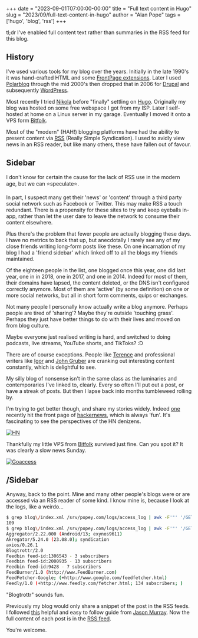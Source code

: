 +++
date = "2023-09-01T07:00:00-00:00"
title = "Full text content in Hugo"
slug = "2023/09/full-text-content-in-hugo"
author = "Alan Pope"
tags = ['hugo', 'blog', 'rss']
+++

tl;dr I've enabled full content text rather than summaries in the RSS feed for this blog. 

## History

I've used various tools for my blog over the years. Initially in the late 1990's it was hand-crafted HTML and some [FrontPage extensions](https://en.wikipedia.org/wiki/Microsoft_FrontPage). Later I used [Polarblog](http://polarblog.polarlava.com/) through the mid 2000's then dropped that in 2006 for [Drupal](https://www.drupal.org/) and subsequently [WordPress](https://wordpress.com/). 

Most recently I tried [Nikola](https://getnikola.com/) before "finally" settling on [Hugo](https://gohugo.io/). Originally my blog was hosted on some free webspace I got from my ISP. Later I self-hosted at home on a Linux server in my garage. Eventually I moved it onto a VPS form [Bitfolk](https://bitfolk.com/).

Most of the "modern" (HAH!) blogging platforms have had the ability to present content via [RSS](https://en.wikipedia.org/wiki/RSS) (Really Simple Syndication). I used to avidly view news in an RSS reader, but like many others, these have fallen out of favour. 

## Sidebar

I don't know for certain the cause for the lack of RSS use in the modern age, but we can ⭐speculate⭐. 

In part, I suspect many get their 'news' or 'content' through a third party social network such as Facebook or Twitter. This may make RSS a touch redundant. There is a propensity for these sites to try and keep eyeballs in-app, rather than let the user dare to leave the network to consume their content elsewhere.

Plus there's the problem that fewer people are actually blogging these days. I have no metrics to back that up, but anecdotally I rarely see any of my close friends writing long-form posts like these. On one incarnation of my blog I had a 'friend sidebar' which linked off to all the blogs my friends maintained.

Of the eighteen people in the list, one blogged once this year, one did last year, one in in 2018, one in 2017, and one in 2014. Indeed for most of them, their domains have lapsed, the content deleted, or the DNS isn't configured correctly anymore. Most of them are 'active' (by some definition) on one or more social networks, but all in short form comments, quips or exchanges. 

Not many people I personally know actually write a blog anymore. Perhaps people are tired of 'sharing'? Maybe they're outside 'touching grass'. Perhaps they just have better things to do with their lives and moved on from blog culture. 

Maybe everyone just realised writing is hard, and switched to doing podcasts, live streams, YouTube shorts, and TikToks? :D

There are of course exceptions. People like [Terence](https://shkspr.mobi/blog/) and professional writers like [Igor](https://www.dedoimedo.com/) and [John Gruber](https://daringfireball.net/) are cranking out interesting content constantly, which is delightful to see.

My silly blog of nonsense isn't in the same class as the luminaries and contemporaries I've linked to, clearly. Every so often I'll put out a post, or have a streak of posts. But then I lapse back into months tumbleweed rolling by. 

I'm trying to get better though, and share my stories widely. Indeed [one](blog/2023/08/i386-in-ubuntu-wont-die/) recently hit the front page of [hackernews](https://news.ycombinator.com/item?id=37280878), which is always 'fun'. It's fascinating to see the perspectives of the HN denizens. 

[![HN](/blog/images/2023-09-01/hn.jpg)](/blog/images/2023-09-01/hn.jpg)

Thankfully my little VPS from [Bitfolk](https://bitfolk.com/) survived just fine. Can you spot it? It was clearly a slow news Sunday.

[![Goaccess](/blog/images/2023-09-01/goaccess.png)](/blog/images/2023-09-01/goaccess.png)

## /Sidebar

Anyway, back to the point. Mine and many other people's blogs were or are accessed via an RSS reader of some kind. I know mine is, because I look at the logs, like a weirdo...

```bash
$ grep blog\/index.xml /srv/popey.com/logs/access_log | awk -F'"' '/GET/ {print $6}' | sort | uniq | wc -l
109
$ grep blog\/index.xml /srv/popey.com/logs/access_log | awk -F'"' '/GET/ {print $6}' | sort | uniq | head
Aggregator/2.22.000 (Android/13; exynos9611)
Akregator/5.24.0 (23.08.0); syndication
axios/0.26.1
Blogtrottr/2.0
Feedbin feed-id:1306543 - 3 subscribers
Feedbin feed-id:2000935 - 13 subscribers
Feedbin feed-id:9428 - 7 subscribers
FeedBurner/1.0 (http://www.FeedBurner.com)
FeedFetcher-Google; (+http://www.google.com/feedfetcher.html)
Feedly/1.0 (+http://www.feedly.com/fetcher.html; 134 subscribers; )
```

"Blogtrottr" sounds fun.

Previously my blog would only share a snippet of the post in the RSS feeds. I followed [this](https://jasonmurray.org/posts/2021/rssfulltexthugo/) helpful and easy to follow guide from [Jason Murray](https://jasonmurray.org/). Now the full content of each post is in the [RSS feed](/blog/index.xml). 

You're welcome.

